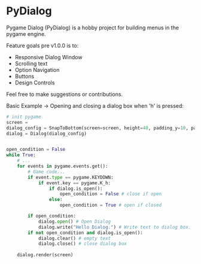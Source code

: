 # PyDialog

Pygame Dialog (PyDialog) is a hobby project for building menus in the pygame engine.

Feature goals pre v1.0.0 is to:
- Responsive Dialog Window
- Scrolling text
- Option Navigation
- Buttons
- Design Controls

Feel free to make suggestions or contributions.


Basic Example -> Opening and closing a dialog box when 'h' is pressed:

```python
# init pygame
screen = 
dialog_config = SnapToBottom(screen=screen, height=40, padding_y=10, padding_x=10)
dialog = Dialog(dialog_config)


open_condition = False
while True:
    # ...
    for events in pygame.events.get():
        # Game code...
        if event.type == pygame.KEYDOWN:
            if event.key == pygame.K_h:
                if dialog.is_open():
                    open_condition = False # close if open
                else:
                    open_condition = True # open if closed

        if open_condition:
            dialog.open() # Open Dialog
            dialog.write("Hello Dialog.") # Write text to dialog box.
        if not open_condition and dialog.is_open():
            dialog.clear() # empty text
            dialog.close() # close dialog box
    
    dialog.render(screen) 
    
```